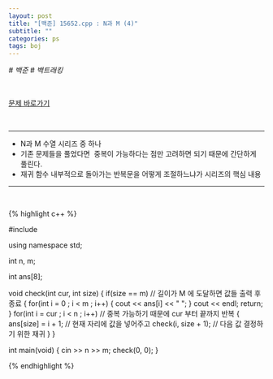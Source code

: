 ```yaml
---
layout: post
title: "[백준] 15652.cpp : N과 M (4)"
subtitle: ""
categories: ps
tags: boj
---
```


*# 백준 # 백트래킹*

<br>

[문제 바로가기](https://www.acmicpc.net/problem/15652)

<br>

---

- N과 M 수열 시리즈 중 하나
- 기존 문제들을 풀었다면  중복이 가능하다는 점만 고려하면 되기 때문에 간단하게 풀린다.
- 재귀 함수 내부적으로 돌아가는 반복문을 어떻게 조절하느냐가 시리즈의 핵심 내용

---
<br>

{% highlight c++ %}

#include <iostream>

using namespace std;

int n, m;

int ans[8];

void check(int cur, int size)
{
    if(size == m)                       // 길이가 M 에 도달하면 값들 출력 후 종료
    {
        for(int i = 0 ; i < m ; i++)
        {
            cout << ans[i] << " ";
        }
        cout << endl;
        return;
    }
    for(int i = cur ; i < n ; i++)      // 중복 가능하기 때문에 cur 부터 끝까지 반복
    {
        ans[size] = i + 1;              // 현재 자리에 값을 넣어주고
        check(i, size + 1);             // 다음 값 결정하기 위한 재귀
    }
}

int main(void)
{
    cin >> n >> m;
    check(0, 0);
}

{% endhighlight %}

